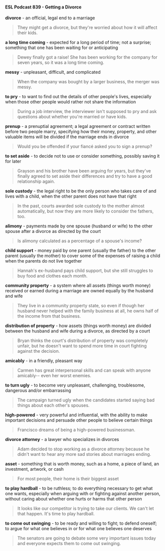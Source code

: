 #### ESL Podcast 839 - Getting a Divorce

**divorce** - an official, legal end to a marriage

> They might get a divorce, but they're worried about how it will affect their kids.

**a long time coming** - expected for a long period of time; not a surprise;
something that one has been waiting for or anticipating

> Dewey finally got a raise! She has been working for the company for seven
years, so it was a long time coming.

**messy** - unpleasant, difficult, and complicated

> When the company was bought by a larger business, the merger was messy.

**to pry** - to want to find out the details of other people's lives, especially when
those other people would rather not share the information

> During a job interview, the interviewer isn't supposed to pry and ask questions
about whether you're married or have kids.

**prenup** - a prenuptial agreement; a legal agreement or contract written before
two people marry, specifying how their money, property, and other valuable items
will be divided if the marriage ends in divorce

> Would you be offended if your fiancé asked you to sign a prenup?

**to set aside** - to decide not to use or consider something, possibly saving it for
later

> Grayson and his brother have been arguing for years, but they've finally agreed
to set aside their differences and try to have a good relationship again.

**sole custody** - the legal right to be the only person who takes care of and lives
with a child, when the other parent does not have that right

> In the past, courts awarded sole custody to the mother almost automatically,
but now they are more likely to consider the fathers, too.

**alimony** - payments made by one spouse (husband or wife) to the other spouse
after a divorce as directed by the court

> Is alimony calculated as a percentage of a spouse's income?

**child support** - money paid by one parent (usually the father) to the other
parent (usually the mother) to cover some of the expenses of raising a child
when the parents do not live together

> Hannah's ex-husband pays child support, but she still struggles to buy food and
clothes each month.

**community property** - a system where all assets (things worth money) received
or earned during a marriage are owned equally by the husband and wife

> They live in a community property state, so even if though her husband never
helped with the family business at all, he owns half of the income from that
business.

**distribution of property** - how assets (things worth money) are divided
between the husband and wife during a divorce, as directed by a court

> Bryan thinks the court's distribution of property was completely unfair, but he
doesn't want to spend more time in court fighting against the decision.

**amicably** - in a friendly, pleasant way

> Carmen has great interpersonal skills and can speak with anyone amicably--
even her worst enemies.

**to turn ugly** - to become very unpleasant, challenging, troublesome, dangerous
and/or embarrassing

> The campaign turned ugly when the candidates started saying bad things about
each other's spouses.

**high-powered** - very powerful and influential, with the ability to make important
decisions and persuade other people to believe certain things

> Francisco dreams of being a high-powered businessman.

**divorce attorney** - a lawyer who specializes in divorces

> Adam decided to stop working as a divorce attorney because he didn't want to
hear any more sad stories about marriages ending.

**asset** - something that is worth money, such as a home, a piece of land, an
investment, artwork, or cash

> For most people, their home is their biggest asset

**to play hardball** - to be ruthless; to do everything necessary to get what one
wants, especially when arguing with or fighting against another person, without
caring about whether one hurts or harms that other person

> It looks like our competitor is trying to take our clients. We can't let that happen.
It's time to play hardball.

**to come out swinging** - to be ready and willing to fight; to defend oneself; to
argue for what one believes in or for what one believes one deserves

> The senators are going to debate some very important issues today and
everyone expects them to come out swinging.

